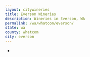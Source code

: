 ```yaml
---
layout: citywineries
title: Everson Wineries
description: Wineries in Everson, WA
permalink: /wa/whatcom/everson/
state: wa
county: whatcom
city: everson
---
```

-
